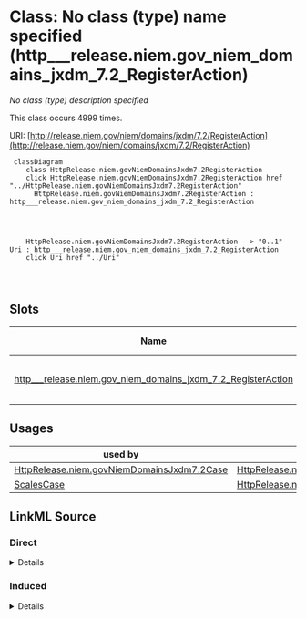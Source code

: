 

# Class: No class (type) name specified (http___release.niem.gov_niem_domains_jxdm_7.2_RegisterAction)


_No class (type) description specified_






This class occurs 4999 times.


URI: [http://release.niem.gov/niem/domains/jxdm/7.2/RegisterAction](http://release.niem.gov/niem/domains/jxdm/7.2/RegisterAction)






```mermaid
 classDiagram
    class HttpRelease.niem.govNiemDomainsJxdm7.2RegisterAction
    click HttpRelease.niem.govNiemDomainsJxdm7.2RegisterAction href "../HttpRelease.niem.govNiemDomainsJxdm7.2RegisterAction"
      HttpRelease.niem.govNiemDomainsJxdm7.2RegisterAction : http___release.niem.gov_niem_domains_jxdm_7.2_RegisterAction
        
          
    
    
    HttpRelease.niem.govNiemDomainsJxdm7.2RegisterAction --> "0..1" Uri : http___release.niem.gov_niem_domains_jxdm_7.2_RegisterAction
    click Uri href "../Uri"

        
      
```




<!-- no inheritance hierarchy -->


## Slots

| Name | Cardinality and Range | Description | Inheritance | Occurrences |
| ---  | --- | --- | --- | --- |
| [http___release.niem.gov_niem_domains_jxdm_7.2_RegisterAction](../slots/http___release.niem.gov_niem_domains_jxdm_7.2_RegisterAction.md) | 0..1 <br/> [xsd:anyURI](http://www.w3.org/2001/XMLSchema#anyURI) | No slot (predicate) description specified <br/>  | direct | 182022 |





## Usages

| used by | used in | type | used |
| ---  | --- | --- | --- |
| [HttpRelease.niem.govNiemDomainsJxdm7.2Case](../classes/HttpRelease.niem.govNiemDomainsJxdm7.2Case.md) | [HttpRelease.niem.govNiemDomainsJxdm7.2RegisterOfActions](../classes/HttpRelease.niem.govNiemDomainsJxdm7.2RegisterOfActions.md) | any_of[range] | [HttpRelease.niem.govNiemDomainsJxdm7.2RegisterAction](../classes/HttpRelease.niem.govNiemDomainsJxdm7.2RegisterAction.md) |
| [ScalesCase](../classes/ScalesCase.md) | [HttpRelease.niem.govNiemDomainsJxdm7.2RegisterOfActions](../classes/HttpRelease.niem.govNiemDomainsJxdm7.2RegisterOfActions.md) | any_of[range] | [HttpRelease.niem.govNiemDomainsJxdm7.2RegisterAction](../classes/HttpRelease.niem.govNiemDomainsJxdm7.2RegisterAction.md) |











## LinkML Source

<!-- TODO: investigate https://stackoverflow.com/questions/37606292/how-to-create-tabbed-code-blocks-in-mkdocs-or-sphinx -->

### Direct

<details>

```yaml
name: http___release.niem.gov_niem_domains_jxdm_7.2_RegisterAction
conforms_to: No schema conformance document specified
annotations:
  count:
    tag: count
    value: 4999
description: No class (type) description specified
title: No class (type) name specified
rank: 1000
slots:
- http___release.niem.gov_niem_domains_jxdm_7.2_RegisterAction
slot_usage:
  http___release.niem.gov_niem_domains_jxdm_7.2_RegisterAction:
    name: http___release.niem.gov_niem_domains_jxdm_7.2_RegisterAction
    annotations:
      uri:
        tag: uri
        value: 182022
class_uri: http://release.niem.gov/niem/domains/jxdm/7.2/RegisterAction

```
</details>

### Induced

<details>

```yaml
name: http___release.niem.gov_niem_domains_jxdm_7.2_RegisterAction
conforms_to: No schema conformance document specified
annotations:
  count:
    tag: count
    value: 4999
description: No class (type) description specified
title: No class (type) name specified
rank: 1000
slot_usage:
  http___release.niem.gov_niem_domains_jxdm_7.2_RegisterAction:
    name: http___release.niem.gov_niem_domains_jxdm_7.2_RegisterAction
    annotations:
      uri:
        tag: uri
        value: 182022
attributes:
  http___release.niem.gov_niem_domains_jxdm_7.2_RegisterAction:
    name: http___release.niem.gov_niem_domains_jxdm_7.2_RegisterAction
    annotations:
      uri:
        tag: uri
        value: 182022
    description: No slot (predicate) description specified
    examples:
    - object:
        example_object: scales:/DocketEntry/casd;;3:16-cv-01644_de0
        example_object_type: uri
        example_predicate: http://release.niem.gov/niem/domains/jxdm/7.2/RegisterAction
        example_subject: scales:/DocketTable/casd;;3:16-cv-01644
        example_subject_type: http___release.niem.gov_niem_domains_jxdm_7.2_RegisterAction
    - object:
        example_object: scales:/DocketEntry/casd;;3:16-cv-01644_de0
        example_object_type: uri
        example_predicate: http://release.niem.gov/niem/domains/jxdm/7.2/RegisterAction
        example_subject: scales:/DocketTable/casd;;3:16-cv-01644
        example_subject_type: http___release.niem.gov_niem_domains_jxdm_7.2_RegisterOfActions
    from_schema: scales-kg
    rank: 1000
    slot_uri: http://release.niem.gov/niem/domains/jxdm/7.2/RegisterAction
    alias: http___release.niem.gov_niem_domains_jxdm_7.2_RegisterAction
    owner: http___release.niem.gov_niem_domains_jxdm_7.2_RegisterAction
    domain_of:
    - http___release.niem.gov_niem_domains_jxdm_7.2_RegisterAction
    - http___release.niem.gov_niem_domains_jxdm_7.2_RegisterOfActions
    range: uri
class_uri: http://release.niem.gov/niem/domains/jxdm/7.2/RegisterAction

```
</details>